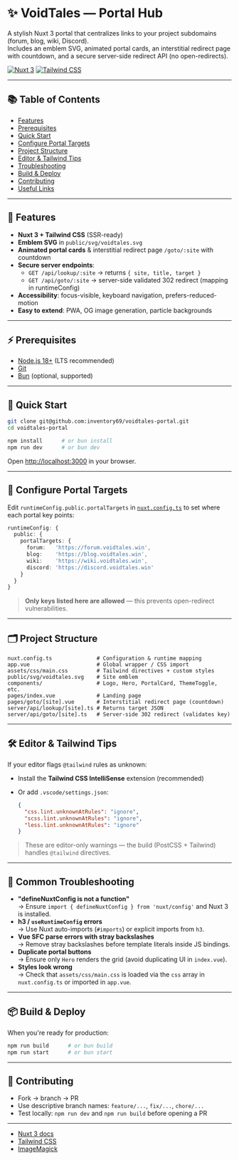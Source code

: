 # ✨ VoidTales — Portal Hub

A stylish Nuxt 3 portal that centralizes links to your project subdomains (forum, blog, wiki, Discord).  
Includes an emblem SVG, animated portal cards, an interstitial redirect page with countdown, and a secure server-side redirect API (no open-redirects).

[![Nuxt 3](https://img.shields.io/badge/Nuxt-3-green?logo=nuxt.js)](https://nuxt.com/docs)
[![Tailwind CSS](https://img.shields.io/badge/Tailwind-CSS-blue?logo=tailwindcss)](https://tailwindcss.com/docs/installation)

---

## 📚 Table of Contents

- [Features](#features)
- [Prerequisites](#prerequisites)
- [Quick Start](#quick-start)
- [Configure Portal Targets](#configure-portal-targets)
- [Project Structure](#project-structure)
- [Editor & Tailwind Tips](#editor--tailwind-tips)
- [Troubleshooting](#common-troubleshooting)
- [Build & Deploy](#build--deploy)
- [Contributing](#contributing)
- [Useful Links](#useful-links)

---

## 🚀 Features

- **Nuxt 3 + Tailwind CSS** (SSR-ready)
- **Emblem SVG** in `public/svg/voidtales.svg`
- **Animated portal cards** & interstitial redirect page `/goto/:site` with countdown
- **Secure server endpoints**:
  - `GET /api/lookup/:site` → returns `{ site, title, target }`
  - `GET /api/goto/:site` → server-side validated 302 redirect (mapping in runtimeConfig)
- **Accessibility**: focus-visible, keyboard navigation, prefers-reduced-motion
- **Easy to extend**: PWA, OG image generation, particle backgrounds

---

## ⚡ Prerequisites

- [Node.js 18+](https://nodejs.org/) (LTS recommended)  
- [Git](https://git-scm.com/)  
- [Bun](https://bun.sh/) (optional, supported)

---

## 🏁 Quick Start

```sh
git clone git@github.com:inventory69/voidtales-portal.git
cd voidtales-portal

npm install      # or bun install
npm run dev      # or bun dev
```

Open [http://localhost:3000](http://localhost:3000) in your browser.

---

## 🎯 Configure Portal Targets

Edit `runtimeConfig.public.portalTargets` in [`nuxt.config.ts`](nuxt.config.ts) to set where each portal key points:

```ts
runtimeConfig: {
  public: {
    portalTargets: {
      forum:   'https://forum.voidtales.win',
      blog:    'https://blog.voidtales.win',
      wiki:    'https://wiki.voidtales.win',
      discord: 'https://discord.voidtales.win'
    }
  }
}
```

> **Only keys listed here are allowed** — this prevents open-redirect vulnerabilities.

---

## 🗂️ Project Structure

```
nuxt.config.ts              # Configuration & runtime mapping
app.vue                     # Global wrapper / CSS import
assets/css/main.css         # Tailwind directives + custom styles
public/svg/voidtales.svg    # Site emblem
components/                 # Logo, Hero, PortalCard, ThemeToggle, etc.
pages/index.vue             # Landing page
pages/goto/[site].vue       # Interstitial redirect page (countdown)
server/api/lookup/[site].ts # Returns target JSON
server/api/goto/[site].ts   # Server-side 302 redirect (validates key)
```

---

## 🛠️ Editor & Tailwind Tips

If your editor flags `@tailwind` rules as unknown:

- Install the **Tailwind CSS IntelliSense** extension (recommended)
- Or add `.vscode/settings.json`:

  ```json
  {
    "css.lint.unknownAtRules": "ignore",
    "scss.lint.unknownAtRules": "ignore",
    "less.lint.unknownAtRules": "ignore"
  }
  ```

> These are editor-only warnings — the build (PostCSS + Tailwind) handles `@tailwind` directives.

---

## 🧩 Common Troubleshooting

- **"defineNuxtConfig is not a function"**  
  → Ensure `import { defineNuxtConfig } from 'nuxt/config'` and Nuxt 3 is installed.
- **h3 / `useRuntimeConfig` errors**  
  → Use Nuxt auto-imports (`#imports`) or explicit imports from `h3`.
- **Vue SFC parse errors with stray backslashes**  
  → Remove stray backslashes before template literals inside JS bindings.
- **Duplicate portal buttons**  
  → Ensure only `Hero` renders the grid (avoid duplicating UI in `index.vue`).
- **Styles look wrong**  
  → Check that `assets/css/main.css` is loaded via the `css` array in `nuxt.config.ts` or imported in `app.vue`.

---

## 📦 Build & Deploy

When you're ready for production:

```sh
npm run build      # or bun build
npm run start      # or bun start
```

---

## 🤝 Contributing

- Fork → branch → PR
- Use descriptive branch names: `feature/...`, `fix/...`, `chore/...`
- Test locally: `npm run dev` and `npm run build` before opening a PR

---

- [Nuxt 3 docs](https://nuxt.com/docs)
- [Tailwind CSS](https://tailwindcss.com/docs/installation)
- [ImageMagick](https://imagemagick.org/)